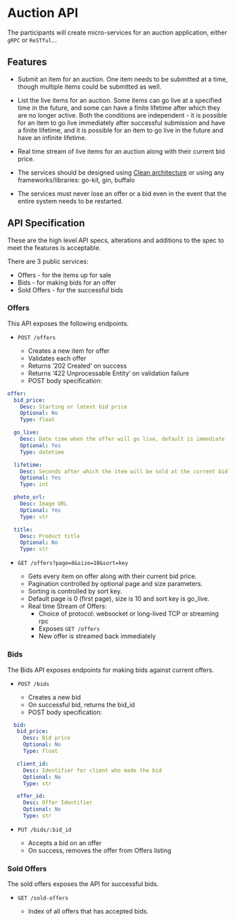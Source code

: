 # Auction API

The participants will create micro-services for an auction application, either `gRPC` or `ReSTful`...

## Features

* Submit an item for an auction. One item needs to be submitted at a time, though multiple items could be submitted as well.

* List the live items for an auction. Some items can go live at a specified time in the future, and some can have a finite lifetime after which they are no longer active. Both the conditions are independent - it is possible for an item to go live immediately after successful submission and have a finite lifetime, and it is possible for an item to go live in the future and have an infinite lifetime.

* Real time stream of live items for an auction along with their current bid price.

* The services should be designed using [Clean architecture](https://blog.cleancoder.com/uncle-bob/2012/08/13/the-clean-architecture.html) or using any frameworks/libraries: go-kit, gin, buffalo

* The services must never lose an offer or a bid even in the event that the entire system needs to be restarted.

## API Specification

These are the high level API specs, alterations and additions to the spec to meet the features is acceptable.

There are 3 public services:

* Offers - for the items up for sale
* Bids - for making bids for an offer
* Sold Offers - for the successful bids

### Offers

This API exposes the following endpoints.

* `POST /offers`

  * Creates a new item for offer
  * Validates each offer
  * Returns ‘202 Created’ on success
  * Returns ‘422 Unprocessable Entity’ on validation failure
  * POST body specification:

```yaml
offer:
  bid_price:
    Desc: Starting or latest bid price
    Optional: No
    Type: float

  go_live:
    Desc: Date time when the offer will go live, default is immediate
    Optional: Yes
    Type: datetime

  lifetime:
    Desc: Seconds after which the item will be sold at the current bid
    Optional: Yes
    Type: int

  photo_url:
    Desc: Image URL
    Optional: Yes
    Type: str

  title:
    Desc: Product title
    Optional: No
    Type: str
```

* `GET /offers?page=0&size=10&sort=key`

  * Gets every item on offer along with their current bid price.
  * Pagination controlled by optional page and size parameters.
  * Sorting is controlled by sort key.
  * Default page is 0 (first page), size is 10 and sort key is go_live.
  * Real time Stream of Offers:
    * Choice of protocol: websocket or long-lived TCP or streaming rpc
    * Exposes `GET /offers`
    * New offer is streamed back immediately

### Bids

The Bids API exposes endpoints for making bids against current offers.

* `POST /bids`

  * Creates a new bid
  * On successful bid, returns the bid_id
  * POST body specification:

```yaml
  bid:
   bid_price:
     Desc: Bid price
     Optional: No
     Type: float

   client_id:
     Desc: Identifier for client who made the bid
     Optional: No
     Type: str

   offer_id:
     Desc: Offer Identifier
     Optional: No
     Type: str
```

* `PUT /bids/:bid_id`

  * Accepts a bid on an offer
  * On success, removes the offer from Offers listing


### Sold Offers

The sold offers exposes the API for successful bids.

* `GET /sold-offers`

  * Index of all offers that has accepted bids.
